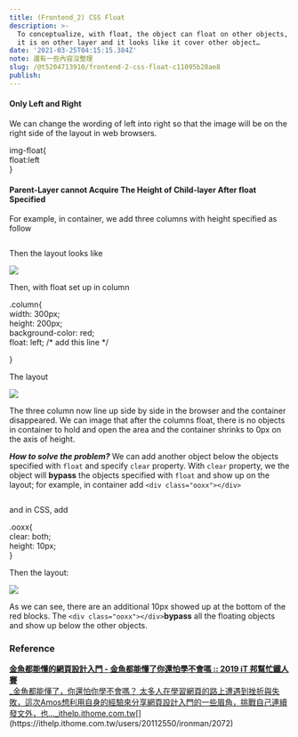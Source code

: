 ```yaml
---
title: (Frontend_2) CSS Float
description: >-
  To conceptualize, with float, the object can float on other objects, meaning
  it is on other layer and it looks like it cover other object…
date: '2021-03-25T04:15:15.384Z'
note: 還有一些內容沒整理
slug: /@t5204713910/frontend-2-css-float-c11095b28ae8
publish:
---
```


#### Only Left and Right

We can change the wording of left into right so that the image will be on the right side of the layout in web browsers.

img-float{  
    float:left  
}

#### Parent-Layer cannot Acquire The Height of Child-layer After float Specified

For example, in container, we add three columns with height specified as follow

<!DOCTYPE html>  
<html lang="en">  
<head>  
 <meta charset="UTF-8">  
 <meta name="viewport" content="width=device-width, initial-scale=1.0">  
 <title>Document</title>  
</head>  
<style>  
   
 .container{  
  width: 960px;  
  background-color: black;

}

.column{  
  width: 300px;  
  height: 200px;  
  background-color: red;  
 }

</style>  
<body>  
   
   <div class="container">  
    <div class="column"></div>  
    <div class="column"></div>  
    <div class="column"></div>  
   </div>

</body>  
</html>

Then the layout looks like

![](/Users/chenyongzhe/coding/practice_not_for_github/javascript_practice/medium-to-markdown/medium-export/posts/md_1623056197395/img/1__5I6XbYSfjIpDGcCwBFNzlA.png)

Then, with float set up in column

.column{  
  width: 300px;  
  height: 200px;  
  background-color: red;  
  float: left; /\* add this line \*/

 }

The layout

![](/Users/chenyongzhe/coding/practice_not_for_github/javascript_practice/medium-to-markdown/medium-export/posts/md_1623056197395/img/1__p3fWCX__NXG3tDp7Ps8wHZA.png)

The three column now line up side by side in the browser and the container disappeared. We can image that after the columns float, there is no objects in container to hold and open the area and the container shrinks to 0px on the axis of height.

**_How to solve the problem?_** We can add another object below the objects specified with `float` and specify `clear` property. With `clear` property, we the object will **bypass** the objects specified with `float` and show up on the layout; for example, in container add `<div class="ooxx"></div>`

<div class="container">  
    <div class="column"></div>  
    <div class="column"></div>  
    <div class="column"></div>  
    <div class="ooxx"></div>  
</div>

and in CSS, add

.ooxx{  
     clear: both;  
     height: 10px;  
    }

Then the layout:

![](/Users/chenyongzhe/coding/practice_not_for_github/javascript_practice/medium-to-markdown/medium-export/posts/md_1623056197395/img/1__JscFltKiTIwzIKDOmqrNbA.png)

As we can see, there are an additional 10px showed up at the bottom of the red blocks. The `<div class="ooxx"></div>`**bypass** all the floating objects and show up below the other objects.

### Reference

[**金魚都能懂的網頁設計入門 - 金魚都能懂了你還怕學不會嗎 :: 2019 iT 邦幫忙鐵人賽**  
_金魚都能懂了，你還怕你學不會嗎？ 太多人在學習網頁的路上遭遇到挫折與失敗，這次Amos想利用自身的經驗來分享網頁設計入門的一些眉角，挑戰自己連續發文外，也..._ithelp.ithome.com.tw](https://ithelp.ithome.com.tw/users/20112550/ironman/2072 "https://ithelp.ithome.com.tw/users/20112550/ironman/2072")[](https://ithelp.ithome.com.tw/users/20112550/ironman/2072)